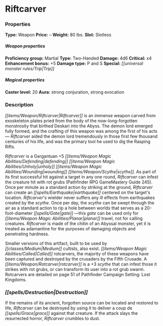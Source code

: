 ﻿---
Title: "Riftcarver"
Type: "Weapon"
Price: "–"
Weight: "80 lbs."
Slot: "Slotless"
Proficiency group: "Martial"
Weapon properties Type: "Two-Handed"
Damage: "4d6"
Critical: "x4"
Enhancement bonus: "+5"
Damage type: "P and S"
Special: "Trip"
Caster level: "20"
Aura: "strong conjuration, strong evocation"
Description: |
  "_Riftcarver_ is an immense weapon carved from exoskeleton plates pried from the body of the now-long-forgotten monstrosity that birthed Deskari into the Abyss. The demon lord emerged fully formed, and the crafting of this weapon was among the first of his acts— _Riftcarver_ aided the demon lord tremendously in those first few thousand centuries of his life, and was the primary tool he used to dig the Rasping Rifts.
  _Riftcarver_ is a Gargantuan _+5 defending unholy wounding scythe_. As part of its first successful hit against a target in any one round, _Riftcarver_ can infest the creature hit with rot grubs (_Pathfinder RPG GameMastery Guide_ 245). Once per minute as a standard action by striking at the ground, _Riftcarver_ can create an _earthquake_ centered on the target's location. _Riftcarver's_ wielder never suffers any ill effects from earthquakes created by the scythe. Once per day, the scythe can be swept through the air as a standard action to rip a hole between worlds that serves as a 20-foot-diameter _gate_ —this _gate_ can be used only for planar travel, not for calling creatures. _Riftcarver_ is made of the chitin of an Abyssal monster, yet it is treated as adamantine for the purposes of damaging objects and penetrating hardness.
  Smaller versions of this artifact, built to be used by Medium cultists, also exist. Called _rotcarvers_, the majority of these weapons have been captured and destroyed by the crusaders by the Fifth Crusade. A _rotcarver_ is a _+3 scythe_ that can infest those it strikes with rot grubs, or can transform its user into a rot grub swarm. _Rotcarvers_ are detailed on page 51 of _Pathfinder Campaign Setting: Lost Kingdoms_."
Destruction: |
  "If the remains of its ancient, forgotten source can be located and restored to life, _Riftcarver_ can be destroyed by using it to deliver a coup de grace against that creature. If the attack slays the resurrected horror, _Riftcarver_ crumbles to dust."
Sources: "['Pathfinder #78: City of Locusts']"
---

# Riftcarver

### Properties

**Type:** Weapon **Price:** – **Weight:** 80 lbs. **Slot:** Slotless

##### Weapon properties

**Proficiency group:** Martial **Type:** Two-Handed **Damage:** 4d6 **Critical:** x4 **Enhancement bonus:** +5 **Damage type:** P and S **Special:** _[[universal monster rules/Trip|Trip]]_

##### Magical properties

**Caster level:** 20 **Aura:** strong conjuration, strong evocation

### Description

_[[items/Weapon/Riftcarver|Riftcarver]]_ is an immense weapon carved from exoskeleton plates pried from the body of the now-long-forgotten monstrosity that birthed Deskari into the Abyss. The demon lord emerged fully formed, and the crafting of this weapon was among the first of his acts— _Riftcarver_ aided the demon lord tremendously in those first few thousand centuries of his life, and was the primary tool he used to dig the Rasping Rifts.

_Riftcarver_ is a Gargantuan +5 _[[items/Weapon Magic Abilities/Defending|defending]]_ _[[items/Weapon Magic Abilities/Unholy|unholy]]_ _[[items/Weapon Magic Abilities/Wounding|wounding]]_ _[[items/Weapon/Scythe|scythe]]_. As part of its first successful hit against a target in any one round, _Riftcarver_ can infest the creature hit with rot grubs (Pathfinder RPG GameMastery Guide 245). Once per minute as a standard action by striking at the ground, _Riftcarver_ can create an _[[spells/Earthquake|earthquake]]_ centered on the target's location. _Riftcarver_'s wielder never suffers any ill effects from earthquakes created by the _scythe_. Once per day, the _scythe_ can be swept through the air as a standard action to rip a hole between worlds that serves as a 20-foot-diameter _[[spells/Gate|gate]]_ —this _gate_ can be used only for _[[items/Weapon Magic Abilities/Planar|planar]]_ travel, not for calling creatures. _Riftcarver_ is made of the chitin of an Abyssal monster, yet it is treated as adamantine for the purposes of damaging objects and penetrating hardness.

Smaller versions of this artifact, built to be used by _[[classes/Medium|Medium]]_ cultists, also exist. _[[items/Weapon Magic Abilities/Called|Called]]_ rotcarvers, the majority of these weapons have been captured and destroyed by the crusaders by the Fifth Crusade. A _[[items/Weapon/Rotcarver|rotcarver]]_ is a +3 _scythe_ that can infest those it strikes with rot grubs, or can transform its user into a rot grub swarm. Rotcarvers are detailed on page 51 of Pathfinder Campaign Setting: Lost Kingdoms.

### _[[spells/Destruction|Destruction]]_

If the remains of its ancient, forgotten source can be located and restored to life, _Riftcarver_ can be destroyed by using it to deliver a coup de _[[spells/Grace|grace]]_ against that creature. If the attack slays the resurrected horror, _Riftcarver_ crumbles to dust.

